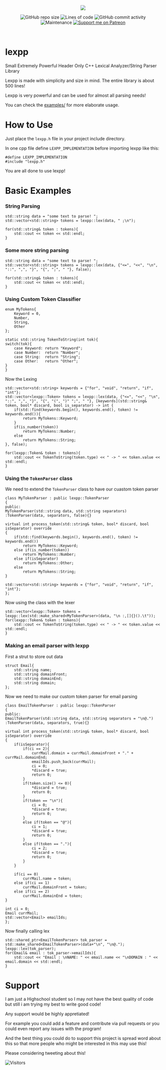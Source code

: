<br/>
<p align="center">
    <img src="https://raw.githubusercontent.com/Jaysmito101/lexpp/master/images/ReadmeHeader.png" border="0"></
</p>

<br/>
<p align="center">
  <img alt="GitHub repo size" src="https://img.shields.io/github/repo-size/Jaysmito101/lexpp?style=for-the-badge">
  <img alt="Lines of code" src="https://img.shields.io/tokei/lines/github/Jaysmito101/lexpp?style=for-the-badge">
  <img alt="GitHub commit activity" src="https://img.shields.io/github/commit-activity/w/Jaysmito101/lexpp?style=for-the-badge">
    <br>
    <img alt="Maintenance" src="https://img.shields.io/maintenance/yes/2021?style=for-the-badge">
    <a href="https://patreon.com/jaysmito101"><img src="https://img.shields.io/endpoint.svg?url=https%3A%2F%2Fshieldsio-patreon.vercel.app%2Fapi%3Fusername%3Djaysmito101%26type%3Dpledges&style=for-the-badge" alt="Support me on Patreon" /></a>
</p>
<br/>



# lexpp
Small Extremely Powerful Header Only C++ Lexical Analyzer/String Parser Library


Lexpp is made with simplicity and size in mind. The entire library is about 500 lines!

Lexpp is very powerful and can be used for almost all parsing needs!

You can check the <a  href="https://github.com/Jaysmito101/lexpp/tree/master/examples">examples/</a> for more elaborate usage.

# How to Use

Just place the `lexpp.h` file in your project include directory.

In one cpp file define `LEXPP_IMPLEMENTATION` before importing lexpp like  this:


    #define LEXPP_IMPLEMENTATION
    #include "lexpp.h"
    
You are all done to use lexpp!



# Basic Examples

### String Parsing

    std::string data = "some text to parse! ";
    std::vector<std::string> tokens = lexpp::lex(data, " ;\n");

    for(std::string& token : tokens){
        std::cout << token << std::endl;
    }

### Some more string parsing

    std::string data = "some text to parse! ";
    std::vector<std::string> tokens = lexpp::lex(data, {"<=", "<<", "\n", "::", ",", "}", "{", ";", " "}, false);

    for(std::string& token : tokens){
        std::cout << token << std::endl;
    }


### Using Custom Token Classifier


    enum MyTokens{
        Keyword = 0,
        Number,
        String,
        Other
    };
    
    static std::string TokenToString(int tok){
    switch(tok){
        case Keyword: return "Keyword";
        case Number:  return "Number";
        case String:  return "String";
        case Other:   return "Other";
    }
    }


Now the Lexing

    std::vector<std::string> keywords = {"for", "void", "return", "if", "int"};
    std::vector<lexpp::Token> tokens = lexpp::lex(data, {"<=", "<<", "\n", "::", ",", "}", "{", "(", ")" ";", " "}, [keywords](std::string& token, bool* discard, bool is_separator) -> int {
        if(std::find(keywords.begin(), keywords.end(), token) != keywords.end()){
            return MyTokens::Keyword;
        }
        if(is_number(token))
            return MyTokens::Number;
        else
            return MyTokens::String;
    }, false);

    for(lexpp::Token& token : tokens){
        std::cout << TokenToString(token.type) << " -> " << token.value << std::endl;
    }

### Using the `TokenParser` class

We need to extend the `TokenParser` class to have our cuastom token parser

    class MyTokenParser : public lexpp::TokenParser
    {
    public:
    MyTokenParser(std::string data, std::string separators)
    :TokenParser(data, separators, false){}

    virtual int process_token(std::string& token, bool* discard, bool isSeparator) override
    {
        if(std::find(keywords.begin(), keywords.end(), token) != keywords.end())
            return MyTokens::Keyword;
        else if(is_number(token))
            return MyTokens::Number;
        else if(isSeparator)
            return MyTokens::Other;
        else
            return MyTokens::String;
    }    

    std::vector<std::string> keywords = {"for", "void", "return", "if", "int"};
    };
    
Now using the class with the lexer

    std::vector<lexpp::Token> tokens =     lexpp::lex(std::make_shared<MyTokenParser>(data, "\n :,[]{}().\t"));
    for(lexpp::Token& token : tokens){
        std::cout << TokenToString(token.type) << " -> " << token.value << std::endl;
    }

### Making an email parser with lexpp

First a strut to store out data

    struct Email{
        std::string name;
        std::string domainFront;
        std::string domainEnd;
        std::string domain;
    };
    
Now we need to make our custom token parser for email parsing

    class EmailTokenParser : public lexpp::TokenParser
    {
    public:
    EmailTokenParser(std::string data, std::string separators = "\n@.")
    :TokenParser(data, separators, true){}

    virtual int process_token(std::string& token, bool* discard, bool isSeparator) override
    {
        if(isSeparator){
            if(ci == 2){
                currMail.domain = currMail.domainFront + "." + currMail.domainEnd;
                emailIds.push_back(currMail);
                ci = 0;
                *discard = true;
                return 0;  
            }
            if(token.size() <= 0){
                *discard = true;
                return 0;  
            }
            if(token == "\n"){
                ci = 0;
                *discard = true;
                return 0;  
            }
            else if(token == "@"){
                ci = 1;
                *discard = true;
                return 0;                
            }
            else if(token == "."){
                ci = 2;
                *discard = true;
                return 0;                
            }
        }

        if(ci == 0)
            currMail.name = token;
        else if(ci == 1)
            currMail.domainFront = token;
        else if(ci == 2)
            currMail.domainEnd = token;
    }    

    int ci = 0;
    Email currMail;
    std::vector<Email> emailIds;
    };
    
Now finally calling lex

    std::shared_ptr<EmailTokenParser> tok_parser = std::make_shared<EmailTokenParser>(data+"\n", "\n@.");
    lexpp::lex(tok_parser);
    for(Email& email : tok_parser->emailIds){
        std::cout << "Email : \nNAME: " << email.name << "\nDOMAIN : " << email.domain << std::endl;
    }


# Support

I am just a Highschool student so I may not have the best quality of code but still i am trying my best to write good code!

Any support would be highly appretiated!

For example you could add a feature and contribute via pull requests or you could even report any issues with the program!

And the best thing you could do to support this project is spread word about this so that more people who might be interested in this may use this!

Please considering tweeting about this! 


<img alt="Visitors" src="https://visitor-badge.glitch.me/badge?page_id=Jaysmito101.lexpp&left_color=gray&right_color=green&style=for-the-badge">
